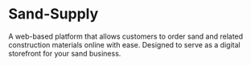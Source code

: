 # Sand-Supply
A web-based platform that allows customers to order sand and related construction materials online with ease. Designed to serve as a digital storefront for your sand business.
